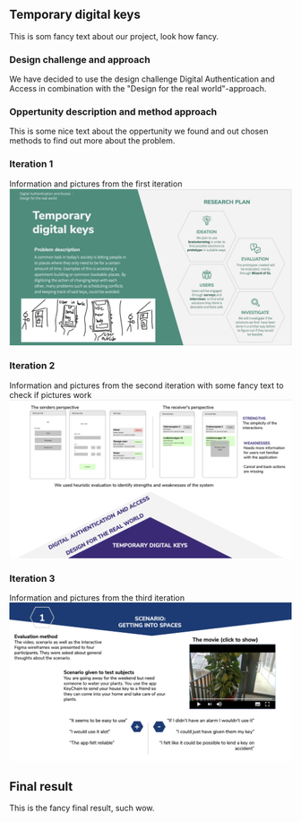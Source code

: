 ## Temporary digital keys

This is som fancy text about our project, look how fancy.

### Design challenge and approach

We have decided to use the design challenge Digital Authentication and Access in combination with the "Design for the real world"-approach.

### Oppertunity description and method approach

This is some nice text about the oppertunity we found and out chosen methods to find out more about the problem.

### Iteration 1
Information and pictures from the first iteration
<img src="Iteration1.png">


### Iteration 2
Information and pictures from the second iteration with some fancy text to check if pictures work
<img src="Iteration2.png">


### Iteration 3
Information and pictures from the third iteration
<img src="Iteration3.png">



## Final result

This is the fancy final result, such wow.

